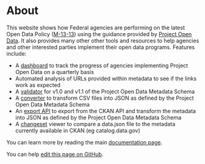 # About

This website shows how Federal agencies are performing on the latest Open Data Policy ([M-13-13](https://project-open-data.cio.gov/policy-memo/)) using the guidance provided by [Project Open Data](http://project-open-data.cio.gov/). It also provides many other other tools and resources to help agencies and other interested parties implement their open data programs. Features include:

- A [dashboard](../offices) to track the progress of agencies implementing Project Open Data on a quarterly basis
- Automated analysis of URLs provided within metadata to see if the links work as expected
- A [validator](../validate) for v1.0 and v1.1 of the Project Open Data Metadata Schema
- A [converter](../csv_to_json) to transform CSV files into JSON as defined by the Project Open Data Metadata Schema
- An [export API](../export) to export from the CKAN API and transform the metadata into JSON as defined by the Project Open Data Metadata Schema
- A [changeset](../changeset) viewer to compare a data.json file to the metadata currently available in CKAN (eg catalog.data.gov)

You can learn more by reading the main [documentation page](./main). 

You can help [edit this page on GitHub](https://github.com/GSA/project-open-data-dashboard/edit/master/documentation/about.md). 
